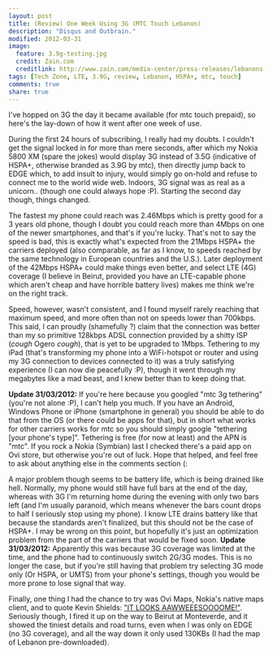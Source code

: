 ```yaml
---
layout: post
title: (Review) One Week Using 3G (MTC Touch Lebanon)
description: "Disqus and Outbrain."
modified: 2012-03-31
image:
  feature: 3.9g-testing.jpg
  credit: Zain.com
  creditlink: http://www.zain.com/media-center/press-releases/lebanons-mtc-touch-demonstrates-forthcoming-hi-speed-internet-39g-hspa-services/
tags: [Tech Zone, LTE, 3.9G, review, Lebanon, HSPA+, mtc, touch]
comments: true
share: true
---
```


I've hopped on 3G the day it became available (for mtc touch prepaid), so here's the lay-down of how it went after one week of use.

During the first 24 hours of subscribing, I really had my doubts. I couldn't get the signal locked in for more than mere seconds, after which my Nokia 5800 XM (spare the jokes) would display 3G instead of 3.5G (indicative of HSPA+, otherwise branded as 3.9G by mtc), then directly jump back to EDGE which, to add insult to injury, would simply go on-hold and refuse to connect me to the world wide web. Indoors, 3G signal was as real as a unicorn.. (though one could always hope :P). Starting the second day though, things changed.

The fastest my phone could reach was 2.46Mbps which is pretty good for a 3 years old phone, though I doubt you could reach more than 4Mbps on one of the newer smartphones, and that's if you're lucky. That's not to say the speed is bad, this is exactly what's expected from the 21Mbps HSPA+ the carriers deployed (also comparable, as far as I know, to speeds reached by the same technology in European countries and the U.S.). Later deployment of the 42Mbps HSPA+ could make things even better, and select LTE (4G) coverage (I believe in Beirut, provided you have an LTE-capable phone which aren't cheap and have horrible battery lives) makes me think we're on the right track.

Speed, however, wasn't consistent, and I found myself rarely reaching that maximum speed, and more often than not on speeds lower than 700kbps. This said, I can proudly (shamefully ?) claim that the connection was better than my so primitive 128kbps ADSL connection provided by a shitty ISP (*cough* Ogero *cough*), that is yet to be upgraded to 1Mbps. Tethering to my iPad (that's transforming my phone into a WiFi-hotspot or router and using my 3G connection to devices connected to it) was a truly satisfying experience (I can now die peacefully :P), though it went through my megabytes like a mad beast, and I knew better than to keep doing that.

**Update 31/03/2012:** If you're here because you googled "mtc 3g tethering" (you're not alone :P), I can't help you much. If you have an Android, Windows Phone or iPhone (smartphone in general) you should be able to do that from the OS (or there could be apps for that), but in short what works for other carriers works for mtc so you should simply google "tethering [your phone's type]". Tethering is free (for now at least) and the APN is "mtc". If you rock a Nokia (Symbian) last I checked there's a paid app on Ovi store, but otherwise you're out of luck. Hope that helped, and feel free to ask about anything else in the comments section (: 

A major problem though seems to be battery life, which is being drained like hell. Normally, my phone would still have full bars at the end of the day, whereas with 3G I'm returning home during the evening with only two bars left (and I'm usually paranoid, which means whenever the bars count drops to half I seriously stop using my phone). I know LTE drains battery like that because the standards aren't finalized, but this should not be the case of HSPA+. I may be wrong on this point, but hopefully it's just an optimization problem from the part of the carriers that would be fixed soon. **Update 31/03/2012:** Apparently this was because 3G coverage was limited at the time, and the phone had to continuously switch 2G/3G modes. This is no longer the case, but if you're still having that problem try selecting 3G mode only (Or HSPA, or UMTS) from your phone's settings, though you would be more prone to lose signal that way.

Finally, one thing I had the chance to try was Ovi Maps, Nokia's native maps client, and to quote Kevin Shields: ["IT LOOKS AAWWEEESOOOOME!"](http://www.theverge.com/2011/10/26/2517319/kevin-shields-pulls-a-ballmer-at-nokia-world-2011). Seriously though, I fired it up on the way to Beirut at Monteverde, and it showed the tiniest details and road turns, even when I was only on EDGE (no 3G coverage), and all the way down it only used 130KBs (I had the map of Lebanon pre-downloaded).
